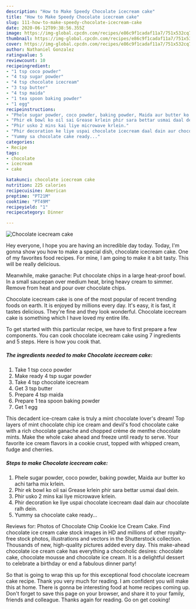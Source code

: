 ```yaml
---
description: "How to Make Speedy Chocolate icecream cake"
title: "How to Make Speedy Chocolate icecream cake"
slug: 111-how-to-make-speedy-chocolate-icecream-cake
date: 2020-06-12T09:38:56.355Z
image: https://img-global.cpcdn.com/recipes/e86c9f1cadaf11a7/751x532cq70/chocolate-icecream-cake-recipe-main-photo.jpg
thumbnail: https://img-global.cpcdn.com/recipes/e86c9f1cadaf11a7/751x532cq70/chocolate-icecream-cake-recipe-main-photo.jpg
cover: https://img-global.cpcdn.com/recipes/e86c9f1cadaf11a7/751x532cq70/chocolate-icecream-cake-recipe-main-photo.jpg
author: Nathaniel Gonzalez
ratingvalue: 5
reviewcount: 10
recipeingredient:
- "1 tsp coco powder"
- "4 tsp sugar powder"
- "4 tsp chocolate icecream"
- "3 tsp butter"
- "4 tsp maida"
- "1 tea spoon baking powder"
- "1 egg"
recipeinstructions:
- "Phele sugar powder, coco powder, baking powder, Maida aur butter ko achi tarha mix krlein."
- "Phir ek bowl ko oil sai Grease krlein phir sara bettar usmai daal dein."
- "Phir usko 2 mins kai liye microwave krlein."
- "Phir decoration ke liye uspai chocolate icecream daal dain aur chocolate ralh dein."
- "Yummy sa chocolate cake ready..."
categories:
- Recipe
tags:
- chocolate
- icecream
- cake

katakunci: chocolate icecream cake 
nutrition: 225 calories
recipecuisine: American
preptime: "PT21M"
cooktime: "PT49M"
recipeyield: "1"
recipecategory: Dinner

---
```



![Chocolate icecream cake](https://img-global.cpcdn.com/recipes/e86c9f1cadaf11a7/751x532cq70/chocolate-icecream-cake-recipe-main-photo.jpg)

Hey everyone, I hope you are having an incredible day today. Today, I'm gonna show you how to make a special dish, chocolate icecream cake. One of my favorites food recipes. For mine, I am going to make it a bit tasty. This will be really delicious.

Meanwhile, make ganache: Put chocolate chips in a large heat-proof bowl. In a small saucepan over medium heat, bring heavy cream to simmer. Remove from heat and pour over chocolate chips.

Chocolate icecream cake is one of the most popular of recent trending foods on earth. It is enjoyed by millions every day. It's easy, it is fast, it tastes delicious. They're fine and they look wonderful. Chocolate icecream cake is something which I have loved my entire life.


To get started with this particular recipe, we have to first prepare a few components. You can cook chocolate icecream cake using 7 ingredients and 5 steps. Here is how you cook that.

<!--inarticleads1-->

##### The ingredients needed to make Chocolate icecream cake:

1. Take 1 tsp coco powder
1. Make ready 4 tsp sugar powder
1. Take 4 tsp chocolate icecream
1. Get 3 tsp butter
1. Prepare 4 tsp maida
1. Prepare 1 tea spoon baking powder
1. Get 1 egg


This decadent ice-cream cake is truly a mint chocolate lover&#39;s dream! Top layers of mint chocolate chip ice cream and devil&#39;s food chocolate cake with a rich chocolate ganache and chopped crème de menthe chocolate mints. Make the whole cake ahead and freeze until ready to serve. Your favorite ice cream flavors in a cookie crust, topped with whipped cream, fudge and cherries. 

<!--inarticleads2-->

##### Steps to make Chocolate icecream cake:

1. Phele sugar powder, coco powder, baking powder, Maida aur butter ko achi tarha mix krlein.
1. Phir ek bowl ko oil sai Grease krlein phir sara bettar usmai daal dein.
1. Phir usko 2 mins kai liye microwave krlein.
1. Phir decoration ke liye uspai chocolate icecream daal dain aur chocolate ralh dein.
1. Yummy sa chocolate cake ready...


Reviews for: Photos of Chocolate Chip Cookie Ice Cream Cake. Find chocolate ice cream cake stock images in HD and millions of other royalty-free stock photos, illustrations and vectors in the Shutterstock collection. Thousands of new, high-quality pictures added every day. This make-ahead chocolate ice cream cake has everything a chocoholic desires: chocolate cake, chocolate mousse and chocolate ice cream. It is a delightful dessert to celebrate a birthday or end a fabulous dinner party! 

So that is going to wrap this up for this exceptional food chocolate icecream cake recipe. Thank you very much for reading. I am confident you will make this at home. There is gonna be interesting food at home recipes coming up. Don't forget to save this page on your browser, and share it to your family, friends and colleague. Thanks again for reading. Go on get cooking!

